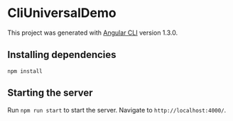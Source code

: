# CliUniversalDemo

This project was generated with [Angular CLI](https://github.com/angular/angular-cli) version 1.3.0.

## Installing dependencies

`npm install`

## Starting the server

Run `npm run start` to start the server. Navigate to `http://localhost:4000/`.
